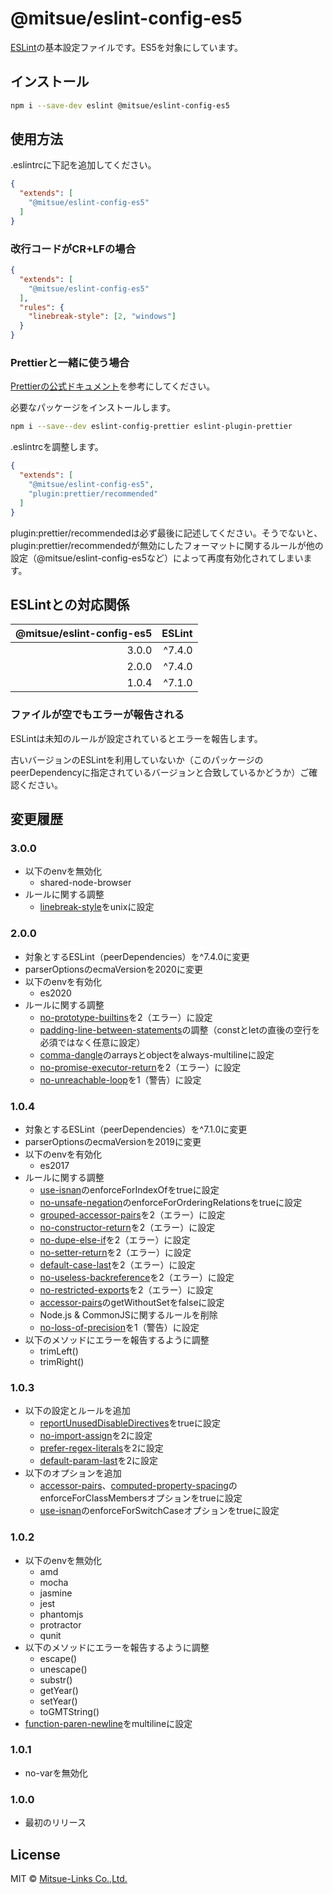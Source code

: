 # @mitsue/eslint-config-es5

[ESLint](https://eslint.org/)の基本設定ファイルです。ES5を対象にしています。

## インストール

```sh
npm i --save-dev eslint @mitsue/eslint-config-es5
```

## 使用方法

.eslintrcに下記を追加してください。

```json
{
  "extends": [
    "@mitsue/eslint-config-es5"
  ]
}
```

### 改行コードがCR+LFの場合

```json
{
  "extends": [
    "@mitsue/eslint-config-es5"
  ],
  "rules": {
    "linebreak-style": [2, "windows"]
  }
}
```

### Prettierと一緒に使う場合

[Prettierの公式ドキュメント](https://prettier.io/docs/en/integrating-with-linters.html)を参考にしてください。

必要なパッケージをインストールします。

```sh
npm i --save--dev eslint-config-prettier eslint-plugin-prettier
```

.eslintrcを調整します。

```json
{
  "extends": [
    "@mitsue/eslint-config-es5",
    "plugin:prettier/recommended"
  ]
}
```

plugin:prettier/recommendedは必ず最後に記述してください。そうでないと、plugin:prettier/recommendedが無効にしたフォーマットに関するルールが他の設定（@mitsue/eslint-config-es5など）によって再度有効化されてしまいます。

## ESLintとの対応関係

|@mitsue/eslint-config-es5|ESLint|
|-:|-:|
|3.0.0|^7.4.0|
|2.0.0|^7.4.0|
|1.0.4|^7.1.0|

### ファイルが空でもエラーが報告される

ESLintは未知のルールが設定されているとエラーを報告します。

古いバージョンのESLintを利用していないか（このパッケージのpeerDependencyに指定されているバージョンと合致しているかどうか）ご確認ください。

## 変更履歴

### 3.0.0

- 以下のenvを無効化
    - shared-node-browser
- ルールに関する調整
    - [linebreak-style](https://eslint.org/docs/rules/linebreak-style)をunixに設定

### 2.0.0

- 対象とするESLint（peerDependencies）を^7.4.0に変更
- parserOptionsのecmaVersionを2020に変更
- 以下のenvを有効化
    - es2020
- ルールに関する調整
    - [no-prototype-builtins](https://eslint.org/docs/rules/)を2（エラー）に設定
    - [padding-line-between-statements](https://eslint.org/docs/rules/padding-line-between-statements)の調整（constとletの直後の空行を必須ではなく任意に設定）
    - [comma-dangle](https://eslint.org/docs/rules/comma-dangle)のarraysとobjectをalways-multilineに設定
    - [no-promise-executor-return](https://eslint.org/docs/rules/no-promise-executor-return)を2（エラー）に設定
    - [no-unreachable-loop](https://eslint.org/docs/rules/no-unreachable-loop)を1（警告）に設定

### 1.0.4

- 対象とするESLint（peerDependencies）を^7.1.0に変更
- parserOptionsのecmaVersionを2019に変更
- 以下のenvを有効化
    - es2017
- ルールに関する調整
    - [use-isnan](https://eslint.org/docs/rules/use-isnan)のenforceForIndexOfをtrueに設定
    - [no-unsafe-negation](https://eslint.org/docs/rules/no-unsafe-negation)のenforceForOrderingRelationsをtrueに設定
    - [grouped-accessor-pairs](https://eslint.org/docs/rules/grouped-accessor-pairs)を2（エラー）に設定
    - [no-constructor-return](https://eslint.org/docs/rules/no-constructor-return)を2（エラー）に設定
    - [no-dupe-else-if](https://eslint.org/docs/rules/no-dupe-else-if)を2（エラー）に設定
    - [no-setter-return](https://eslint.org/docs/rules/no-setter-return)を2（エラー）に設定
    - [default-case-last](https://eslint.org/docs/rules/default-case-last)を2（エラー）に設定
    - [no-useless-backreference](https://eslint.org/docs/rules/no-useless-backreference)を2（エラー）に設定
    - [no-restricted-exports](https://eslint.org/docs/rules/no-restricted-exports)を2（エラー）に設定
    - [accessor-pairs](https://eslint.org/docs/rules/accessor-pairs)のgetWithoutSetをfalseに設定
    - Node.js & CommonJSに関するルールを削除
    - [no-loss-of-precision](https://eslint.org/docs/rules/no-loss-of-precision)を1（警告）に設定
- 以下のメソッドにエラーを報告するように調整
    - trimLeft()
    - trimRight()

### 1.0.3

- 以下の設定とルールを追加
    - [reportUnusedDisableDirectives](https://eslint.org/docs/user-guide/configuring#report-unused-eslint-disable-comments)をtrueに設定
    - [no-import-assign](https://eslint.org/docs/rules/no-import-assign)を2に設定
    - [prefer-regex-literals](https://eslint.org/docs/rules/prefer-regex-literals)を2に設定
    - [default-param-last](https://eslint.org/docs/rules/default-param-last)を2に設定
- 以下のオプションを追加
    - [accessor-pairs](https://eslint.org/docs/rules/accessor-pairs)、[computed-property-spacing](https://eslint.org/docs/rules/computed-property-spacing)のenforceForClassMembersオプションをtrueに設定
    - [use-isnan](https://eslint.org/docs/rules/use-isnan)のenforceForSwitchCaseオプションをtrueに設定

### 1.0.2

- 以下のenvを無効化
    - amd
    - mocha
    - jasmine
    - jest
    - phantomjs
    - protractor
    - qunit
- 以下のメソッドにエラーを報告するように調整
    - escape()
    - unescape()
    - substr()
    - getYear()
    - setYear()
    - toGMTString()
- [function-paren-newline](https://eslint.org/docs/rules/function-paren-newline)をmultilineに設定

### 1.0.1

- no-varを無効化

### 1.0.0

- 最初のリリース

## License

MIT © [Mitsue-Links Co.,Ltd.](https://www.mitsue.co.jp/)
